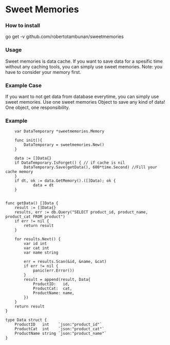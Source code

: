 # Sweet Memories

### How to install
go get -v github.com/robertotambunan/sweetmemories

### Usage
Sweet memories is data cache. If you want to save data for a spesific time without any caching tools, you can simply use sweet memories. Note: you have to consider your memory first. 

### Example Case
If you want to not get data from database everytime, you can simply use sweet memories. Use one sweet memories Object to save any kind of data! One object, one responsibility.


### Example

```
	var DataTemporary *sweetmemories.Memory
```

```
	func init(){
		DataTemporary = sweetmemories.New()
	}
```


```
	data := []Data{}
	if DataTemporary.IsForget() { // if cache is nil
		DataTemporary.Save(getData(), 600*time.Second) //Fill your cache memory
	}
	if dt, ok := data.GetMemory().([]Data); ok {
			data = dt
	}

```


```

func getData() []Data {
	result := []Data{}
	results, err := db.Query("SELECT product_id, product_name, product_cat FROM product")
	if err != nil {
		return result
	}

	for results.Next() {
		var id int
		var cat int
		var name string

		err = results.Scan(&id, &name, &cat)
		if err != nil {
			panic(err.Error())
		}
		result = append(result, Data{
			ProductID:   id,
			ProductCat:  cat,
			ProductName: name,
		})
	}
	return result
}

type Data struct {
	ProductID   int    `json:"product_id"`
	ProductCat  int    `json:"product_cat"`
	ProductName string `json:"product_name"`
}


```